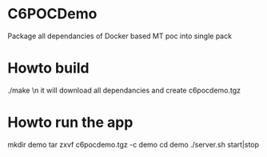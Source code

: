 # C6POCDemo
Package all dependancies of Docker based MT poc into single pack

# Howto build 

./make \n
it will download all dependancies and create c6pocdemo.tgz

# Howto run the app

mkdir demo
tar zxvf c6pocdemo.tgz -c demo
cd demo
./server.sh start|stop
